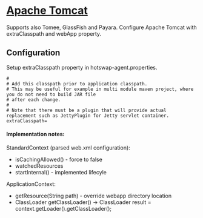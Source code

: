 [Apache Tomcat](http://tomcat.apache.org)
========================================
Supports also Tomee, GlassFish and Payara. Configure Apache Tomcat with extraClasspath and webApp property. 

Configuration
-------------
Setup extraClasspath property in hotswap-agent.properties.

    #
    # Add this classpath prior to application classpath.
    # This may be useful for example in multi module maven project, where you do not need to build JAR file
    # after each change.
    #
    # Note that there must be a plugin that will provide actual replacement such as JettyPlugin for Jetty servlet container.
    extraClasspath=



#### Implementation notes:

StandardContext (parsed web.xml configuration):
* isCachingAllowed() - force to false
* watchedResources
* startInternal() - implemented lifecyle

ApplicationContext:
* getResource(String path) - override webapp directory location
* ClassLoader getClassLoader()  -> ClassLoader result = context.getLoader().getClassLoader();

